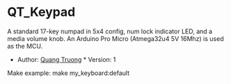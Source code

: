 # QT_Keypad 
A standard 17-key numpad in 5x4 config, num lock indicator LED, and a media volume knob. An Arduino Pro Micro (Atmega32u4 5V 16Mhz) is used as the MCU. 
* Author: [Quang Truong](https://github.com/lquang4321) * Version: 1 

Make example: make my_keyboard:default
